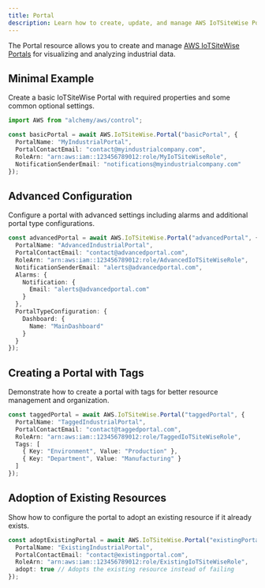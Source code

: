```yaml
---
title: Portal
description: Learn how to create, update, and manage AWS IoTSiteWise Portals using Alchemy Cloud Control.
---
```



The Portal resource allows you to create and manage [AWS IoTSiteWise Portals](https://docs.aws.amazon.com/iotsitewise/latest/userguide/) for visualizing and analyzing industrial data.

## Minimal Example

Create a basic IoTSiteWise Portal with required properties and some common optional settings.

```ts
import AWS from "alchemy/aws/control";

const basicPortal = await AWS.IoTSiteWise.Portal("basicPortal", {
  PortalName: "MyIndustrialPortal",
  PortalContactEmail: "contact@myindustrialcompany.com",
  RoleArn: "arn:aws:iam::123456789012:role/MyIoTSiteWiseRole",
  NotificationSenderEmail: "notifications@myindustrialcompany.com"
});
```

## Advanced Configuration

Configure a portal with advanced settings including alarms and additional portal type configurations.

```ts
const advancedPortal = await AWS.IoTSiteWise.Portal("advancedPortal", {
  PortalName: "AdvancedIndustrialPortal",
  PortalContactEmail: "contact@advancedportal.com",
  RoleArn: "arn:aws:iam::123456789012:role/AdvancedIoTSiteWiseRole",
  NotificationSenderEmail: "alerts@advancedportal.com",
  Alarms: {
    Notification: {
      Email: "alerts@advancedportal.com"
    }
  },
  PortalTypeConfiguration: {
    Dashboard: {
      Name: "MainDashboard"
    }
  }
});
```

## Creating a Portal with Tags

Demonstrate how to create a portal with tags for better resource management and organization.

```ts
const taggedPortal = await AWS.IoTSiteWise.Portal("taggedPortal", {
  PortalName: "TaggedIndustrialPortal",
  PortalContactEmail: "contact@taggedportal.com",
  RoleArn: "arn:aws:iam::123456789012:role/TaggedIoTSiteWiseRole",
  Tags: [
    { Key: "Environment", Value: "Production" },
    { Key: "Department", Value: "Manufacturing" }
  ]
});
```

## Adoption of Existing Resources

Show how to configure the portal to adopt an existing resource if it already exists.

```ts
const adoptExistingPortal = await AWS.IoTSiteWise.Portal("existingPortal", {
  PortalName: "ExistingIndustrialPortal",
  PortalContactEmail: "contact@existingportal.com",
  RoleArn: "arn:aws:iam::123456789012:role/ExistingIoTSiteWiseRole",
  adopt: true // Adopts the existing resource instead of failing
});
```
